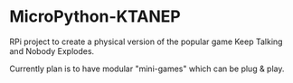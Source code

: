 # MicroPython-KTANEP
RPi project to create a physical version of the popular game Keep Talking and Nobody Explodes. 

Currently plan is to have modular "mini-games" which can be plug & play. 
